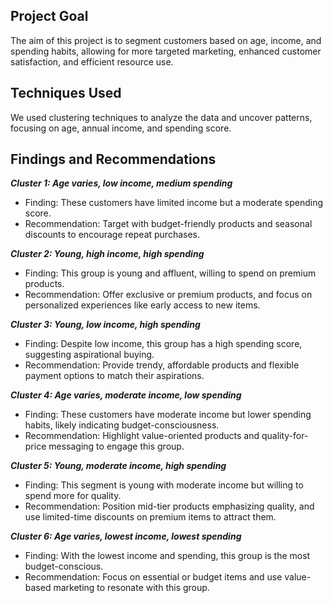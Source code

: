 ## **Project Goal**
The aim of this project is to segment customers based on age, income, and spending habits, allowing for more targeted marketing, enhanced customer satisfaction, and efficient resource use.

## **Techniques Used**
We used clustering techniques to analyze the data and uncover patterns, focusing on age, annual income, and spending score.

## **Findings and Recommendations**

***Cluster 1: Age varies, low income, medium spending***
- Finding: These customers have limited income but a moderate spending score.
- Recommendation: Target with budget-friendly products and seasonal discounts to encourage repeat purchases.

***Cluster 2: Young, high income, high spending***
- Finding: This group is young and affluent, willing to spend on premium products.
- Recommendation: Offer exclusive or premium products, and focus on personalized experiences like early access to new items.

***Cluster 3: Young, low income, high spending***
- Finding: Despite low income, this group has a high spending score, suggesting aspirational buying.
- Recommendation: Provide trendy, affordable products and flexible payment options to match their aspirations.

***Cluster 4: Age varies, moderate income, low spending***
- Finding: These customers have moderate income but lower spending habits, likely indicating budget-consciousness.
- Recommendation: Highlight value-oriented products and quality-for-price messaging to engage this group.

***Cluster 5: Young, moderate income, high spending***
- Finding: This segment is young with moderate income but willing to spend more for quality.
- Recommendation: Position mid-tier products emphasizing quality, and use limited-time discounts on premium items to attract them.

***Cluster 6: Age varies, lowest income, lowest spending***
- Finding: With the lowest income and spending, this group is the most budget-conscious.
- Recommendation: Focus on essential or budget items and use value-based marketing to resonate with this group.
